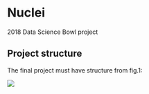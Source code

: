 # Nuclei
2018 Data Science Bowl project

## Project structure
The final project must have structure from fig.1:

![](https://3.downloader.disk.yandex.ru/disk/d0eabcdd11de79850240a8800dbe1394d77902ac9e58d369cc8732a4c4d15cef/5a61de34/yPLnXPPB9QLsi-9-tOYQ6fGNz1VN57wfW6DG_a_SIXSwchwmNqZuxFnSYseogWlNqFR0ogqyG4kpPUFHHetgzQ%3D%3D?uid=0&filename=2018-01-19_10-57-15.png&disposition=inline&hash=&limit=0&content_type=image%2Fpng&fsize=3081&hid=d5c6cca650980b87fcb04762a03434c3&media_type=image&tknv=v2&etag=61453894bdc3bb6cd78fd6141f998d72)
